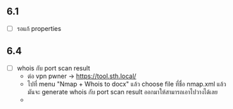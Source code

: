 ## 6.1
- [ ] รอแก้ properties
## 6.4
- [ ] whois กับ port scan result 
	- ต่อ vpn pwner ->  https://tool.sth.local/
	- ไปที่ menu "Nmap + Whois to docx" แล้ว choose file ที่ชื่อ nmap.xml แล้วมันจะ generate whois กับ port scan result  ออกมาให้สามารถเอาไปวางได้เลย
	- 


